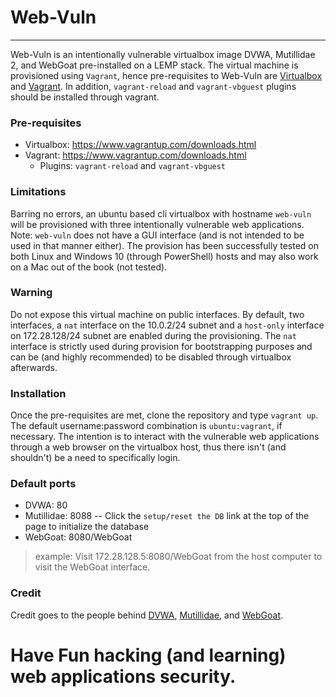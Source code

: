 # Web-Vuln

***
Web-Vuln is an intentionally vulnerable virtualbox image DVWA, Mutillidae 2, and WebGoat pre-installed on a LEMP stack. The virtual machine is provisioned using ````Vagrant````, hence pre-requisites to Web-Vuln are [Virtualbox](https://www.virtualbox.org/wiki/Downloads) and [Vagrant](https://www.vagrantup.com/downloads.html). In addition, `vagrant-reload` and `vagrant-vbguest` plugins should be installed through vagrant.

### Pre-requisites
* Virtualbox: https://www.vagrantup.com/downloads.html
* Vagrant: https://www.vagrantup.com/downloads.html
  - Plugins: `vagrant-reload` and `vagrant-vbguest`

### Limitations
Barring no errors, an ubuntu based cli virtualbox with hostname `web-vuln` will be provisioned with three intentionally vulnerable web applications. Note: `web-vuln` does not have a GUI interface (and is not intended to be used in that manner either). The provision has been successfully tested on both Linux and Windows 10 (through PowerShell) hosts and may also work on a Mac out of the book (not tested).

### Warning
Do not expose this virtual machine on public interfaces. By default, two interfaces, a `nat` interface on the 10.0.2/24 subnet and a `host-only` interface on 172.28.128/24 subnet are enabled during the provisioning. The `nat` interface is strictly used during provision for bootstrapping purposes and can be (and highly recommended) to be disabled through virtualbox afterwards.

### Installation
Once the pre-requisites are met, clone the repository and type `vagrant up`. The default username:password combination is `ubuntu:vagrant`, if necessary. The intention is to interact with the vulnerable web applications through a web browser on the virtualbox host, thus there isn't (and shouldn't) be a need to specifically login. 

### Default ports
* DVWA: 80
* Mutillidae: 8088 -- Click the `setup/reset the DB` link at the top of the page to initialize the database
* WebGoat: 8080/WebGoat
> example: Visit 172.28.128.5:8080/WebGoat from the host computer to visit the WebGoat interface.

### Credit
Credit goes to the people behind [DVWA](http://www.dvwa.co.uk/), [Mutillidae](https://sourceforge.net/projects/mutillidae/), and [WebGoat](https://github.com/WebGoat/WebGoat/wiki). 

# Have Fun hacking (and learning) web applications security. 
